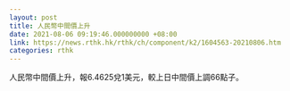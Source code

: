 ```yaml
---
layout: post
title: 人民幣中間價上升
date: 2021-08-06 09:19:46.000000000 +08:00
link: https://news.rthk.hk/rthk/ch/component/k2/1604563-20210806.htm
categories: rthk
---
```


人民幣中間價上升，報6.4625兌1美元，較上日中間價上調66點子。
